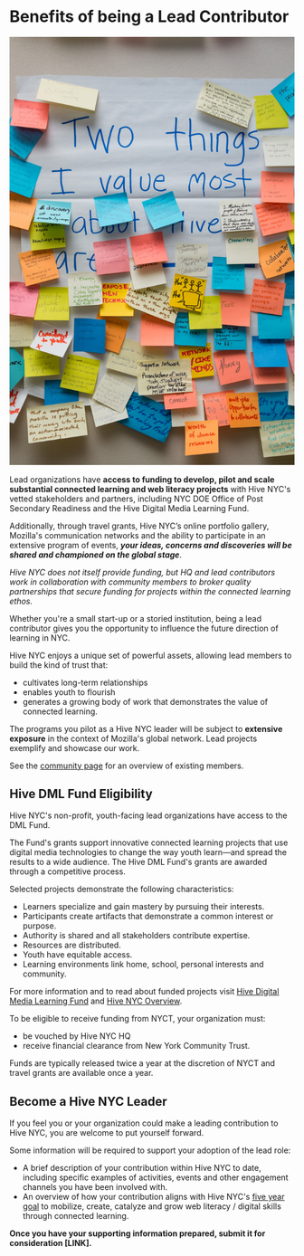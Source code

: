 # Benefits of being a Lead Contributor

<!--tighten all and check for rep with main lead section-->

![Post Its](../images/post-its.jpg)

Lead organizations have **access to funding to develop, pilot and scale substantial connected learning and web literacy projects** with Hive NYC's vetted stakeholders and partners, including NYC DOE Office of Post Secondary Readiness and the Hive Digital Media Learning Fund.

Additionally, through travel grants, Hive NYC’s online portfolio gallery, Mozilla's communication networks and the ability to participate in an extensive program of events, ***your ideas, concerns and discoveries will be shared and championed on the global stage***.

<!--rep-->

*Hive NYC does not itself provide funding, but HQ and lead contributors work in collaboration with community members to broker quality partnerships that secure funding for projects within the connected learning ethos.*

Whether you're a small start-up or a storied institution, being a lead contributor gives you the opportunity to influence the future direction of learning in NYC.

Hive NYC enjoys a unique set of powerful assets, allowing lead members to build the kind of trust that:
* cultivates long-term relationships
* enables youth to flourish
* generates a growing body of work that demonstrates the value of connected learning.

The programs you pilot as a Hive NYC leader will be subject to **extensive exposure** in the context of Mozilla's global network. Lead projects exemplify and showcase our work.

See the [community page](http://hivenyc.org/community/) for an overview of existing members.

## Hive DML Fund Eligibility

Hive NYC's non-profit, youth-facing lead organizations have access to the DML Fund.

The Fund's grants support innovative connected learning projects that use digital media technologies to change the way youth learn—and spread the results to a wide audience. The Hive DML Fund's grants are awarded through a competitive process.

Selected projects demonstrate the following characteristics:
* Learners specialize and gain mastery by pursuing their interests.
* Participants create artifacts that demonstrate a common interest or purpose.
* Authority is shared and all stakeholders contribute expertise.
* Resources are distributed.
* Youth have equitable access.
* Learning environments link home, school, personal interests and community.

For more information and to read about funded projects visit [Hive Digital Media Learning Fund](http://www.nycommunitytrust.org/AboutTheTrust/CollaborativeFunds/HiveDigitalMediaLearningFund/tabid/620/Default.aspx) and [Hive NYC Overview](../hive_nyc_overview/README.md).

To be eligible to receive funding from NYCT, your organization must:
* be vouched by Hive NYC HQ
* receive financial clearance from New York Community Trust.

Funds are typically released twice a year at the discretion of NYCT and travel grants are available once a year.

## Become a Hive NYC Leader

If you feel you or your organization could make a leading contribution to Hive NYC, you are welcome to put yourself forward.

Some information will be required to support your adoption of the lead role:
* A brief description of your contribution within Hive NYC to date, including specific examples of activities, events and other engagement channels you have been involved with.
* An overview of how your contribution aligns with Hive NYC's [five year goal](http://www.clawrence.org/2014/07/10/hive-learning-networks-vision-goals-and-conditions-for-impact/) to mobilize, create, catalyze and grow web literacy / digital skills through connected learning.

**Once you have your supporting information prepared, submit it for consideration [LINK].**

